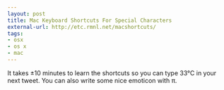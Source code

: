 ```yaml
---
layout: post
title: Mac Keyboard Shortcuts For Special Characters
external-url: http://etc.rmnl.net/macshortcuts/
tags:
- osx
- os x
- mac
---
```

It takes ±10 minutes to learn the shortcuts so you can type 33°C in your next tweet. You can also write some nice emoticon with π.
